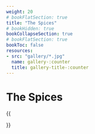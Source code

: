 ```yaml
---
weight: 20
# bookFlatSection: true
title: "The Spices"
# bookHidden: true
bookCollapseSection: true
# bookFlatSection: true
bookToc: false
resources: 
- src: "gallery/*.jpg"
  name: gallery-:counter
  title: gallery-title-:counter
---
```


# The Spices

{{<section>}}